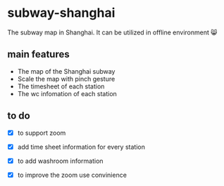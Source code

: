 # subway-shanghai
The subway map in Shanghai. It can be utilized in offline environment :smile_cat:

## main features
* The map of the Shanghai subway
* Scale the map with pinch gesture
* The timesheet of each station
* The wc infomation of each station

## to do    

- [x] to support zoom
- [x] add time sheet information for every station
- [x] to add washroom information
- [x] to improve the zoom use convinience




